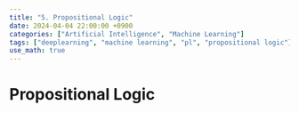 ```yaml
---
title: "5. Propositional Logic"
date: 2024-04-04 22:00:00 +0900
categories: ["Artificial Intelligence", "Machine Learning"]
tags: ["deeplearning", "machine learning", "pl", "propositional logic"]
use_math: true
---
```


# Propositional Logic